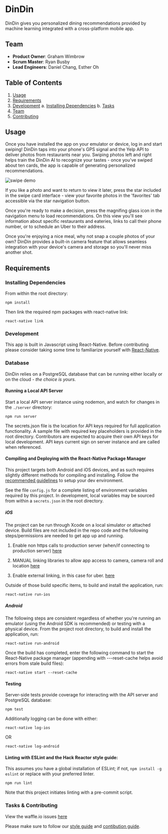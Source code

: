 # DinDin
DinDin gives you personalized dining recommendations provided by machine learning integrated with a cross-platform mobile app.

## Team
  - __Product Owner__: Graham Wimbrow
  - __Scrum Master__: Ryan Busby
  - __Lead Engineers__: Daniel Chang, Esther Oh
  
## Table of Contents
1. [Usage](#Usage)
2. [Requirements](#requirements)
3. [Development](#development)
    a. [Installing Dependencies](#installing-dependencies)
    b. [Tasks](#tasks)
4. [Team](#team)
5. [Contributing](#contributing)

## Usage
Once you have installed the app on your emulator or device, log in and start swiping! DinDin taps into your phone's GPS signal and the Yelp API to deliver photos from restaurants near you. Swiping photos left and right helps train the DinDin AI to recognize your tastes - once you've swiped about ten cards, the app is capable of generating personalized recommendations.

![swipe demo](/sequence.gif?raw=true)

If you like a photo and want to return to view it later, press the star included in the swipe card interface - view your favorite photos in the 'favorites' tab accessible via the star navigation button.

Once you're ready to make a decision, press the magnifing glass icon in the navigation menu to load recommendations. On this view you'll see information about specific restaurants and eateries, links to call their phone number, or to schedule an Uber to their address.

Once you're enjoying a nice meal, why not snap a couple photos of your own? DinDin provides a built-in camera feature that allows seamless integration with your device's camera and storage so you'll never miss another shot.

## Requirements

### Installing Dependencies
From within the root directory:
```
npm install
```
Then link the required npm packages with react-native link:
```
react-native link
```

### Development
This app is built in Javascript using React-Native. Before contributing please consider taking some time to familiarize yourself with [React-Native](https://facebook.github.io/react-native/).

### Database
DinDin relies on a PostgreSQL database that can be running either locally or on the cloud - _the choice is yours._

#### Running a Local API Server
Start a local API server instance using nodemon, and watch for changes in the `./server` directory:
```
npm run server
```
The secrets.json file is the location for API keys required for full application functionality. A sample file with required key placeholders is provided in the root directory. Contributors are expected to acquire their own API keys for local development. API keys current sign on server instance and are called when referenced.

#### Compiling and Deploying with the React-Native Package Manager
This project targets both Android and iOS devices, and as such requires slightly different methods for compiling and installing. Follow the [recommended guidelines](https://facebook.github.io/react-native/releases/0.21/docs/getting-started.html) to setup your dev environment.

See the file `config.js` for a complete listing of environment variables required by this project. In development, local variables may be sourced from within a `secrets.json` in the root directory.

##### iOS
The project can be run through Xcode on a local simulator or attached device. Build files are not included in the repo code and the following steps/permissions are needed to get app up and running.

1. Enable non https calls to production server (when/if connecting to production server)
[here](https://developer.apple.com/library/content/documentation/General/Reference/InfoPlistKeyReference/Articles/CocoaKeys.html#//apple_ref/doc/uid/TP40009251-SW33)

2. MANUAL linking libraries to allow app access to camera, camera roll and location
[here](https://facebook.github.io/react-native/docs/linking-libraries-ios.html)

3. Enable external linking, in this case for uber.
[here](https://developer.uber.com/docs/rides/deep-linking)

Outside of those build specific items, to build and install the application, run:
```
react-native run-ios
```

##### Android
The following steps are consistent regardless of whether you're running an emulator (using the Android SDK is recommended) or testing with a physical device. From the project root directory, to build and install the application, run:
```
react-native run-android
```
Once the build has completed, enter the following command to start the React-Native package manager (appending with ---reset-cache helps avoid errors from stale build files):
```
react-native start --reset-cache
```

#### Testing
Server-side tests provide coverage for interacting with the API server and PostgreSQL database:
```
npm test
```
Additionally logging can be done with either:
```
react-native log-ios
```
OR
```
react-native log-android
```

#### Linting with ESLint and the Hack Reactor style guide:
This assumes you have a global installation of ESLint; if not, `npm install -g eslint` or replace with your preferred linter.
```
npm run lint
```
Note that this project initiates linting with a pre-commit script.

### Tasks & Contributing
View the waffle.io issues [here](https://waffle.io/Scrumbledore/Dinder)

Please make sure to follow our [style guide](STYLE-GUIDE.md) and [contibution guide](CONTRIBUTING.md).
